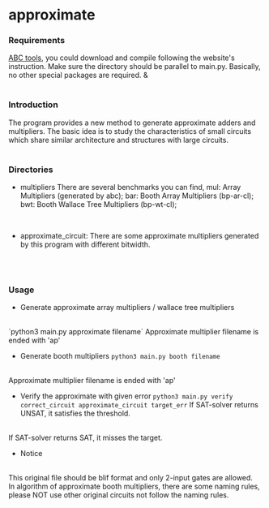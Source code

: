 # approximate

### Requirements
[ABC tools](https://github.com/berkeley-abc/abc), you could download and compile following the website's instruction.
Make sure the directory should be parallel to main.py.
Basically, no other special packages are required.
&<br>
<br>

### Introduction

The program provides a new method to generate approximate adders and multipliers.
The basic idea is to study the characteristics of small circuits which share similar architecture and structures with large circuits.
<br>
<br>

### Directories

- multipliers
There are several benchmarks you can find, mul: Array Multipliers (generated by abc); bar: Booth Array Multipliers (bp-ar-cl); bwt: Booth Wallace Tree Multipliers (bp-wt-cl);
<br>

- approximate_circuit:
There are some approximate multipliers generated by this program with different bitwidth.
<br>
<br>

### Usage
- Generate approximate array multipliers / wallace tree multipliers
<br>
`python3 main.py approximate filename`
Approximate multiplier filename is ended with 'ap'

- Generate booth multipliers
`python3 main.py booth filename`
<br>
Approximate multiplier filename is ended with 'ap'

- Verify the approximate with given error
`python3 main.py verify correct_circuit approximate_circuit target_err`
If SAT-solver returns UNSAT, it satisfies the threshold.
<br>
If SAT-solver returns SAT, it misses the target.

- Notice
<br>
This original file should be blif format and only 2-input gates are allowed.
<br>
In algorithm of approximate booth multipliers, there are some naming rules, please NOT use other original circuits not follow the naming rules.
<br>
